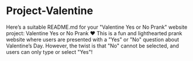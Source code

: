 # Project-Valentine
 Here’s a suitable README.md for your "Valentine Yes or No Prank" website project:  Valentine Yes or No Prank ❤️ This is a fun and lighthearted prank website where users are presented with a "Yes" or "No" question about Valentine’s Day. However, the twist is that "No" cannot be selected, and users can only type or select "Yes"!  
